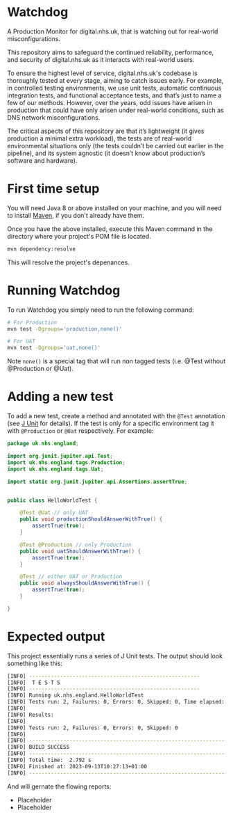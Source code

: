 # Watchdog
A Production Monitor for digital.nhs.uk, that is watching out for real-world misconfigurations.

This repository aims to safeguard the continued reliability, performance, and security of digital.nhs.uk as it interacts with real-world users. 

To ensure the highest level of service, digital.nhs.uk's codebase is thoroughly tested at every stage, aiming to catch issues early. For example, in controlled testing environments, we use unit tests, automatic continuous integration tests, and functional acceptance tests, and that’s just to name a few of our methods. However, over the years, odd issues have arisen in production that could have only arisen under real-world conditions, such as DNS network misconfigurations. 

The critical aspects of this repository are that it’s lightweight (it gives production a minimal extra workload), the tests are of real-world environmental situations only (the tests couldn’t be carried out earlier in the pipeline), and its system agnostic (it doesn’t know about production’s software and hardware).

# First time setup
You will need Java 8 or above installed on your machine, and you will need to install [Maven](https://maven.apache.org/install.html), if you don't already have them.

Once you have the above installed, execute this Maven command in the directory where your project's POM file is located.
```bash
mvn dependency:resolve
```
This will resolve the project's depenances.

# Running Watchdog
To run Watchdog you simply need to run the following command:
```bash
# For Production
mvn test -Dgroups='production,none()'

# For UAT
mvn test -Dgroups='uat,none()'
```
Note `none()` is a special tag that will run non tagged tests (i.e. @Test without @Production or @Uat).

# Adding a new test
To add a new test, create a method and annotated with the `@Test` annotation (see [J Unit](https://junit.org/junit5/docs/current/user-guide/#writing-tests) for details). If the test is only for a specific environment tag it with `@Production` or `@Uat` respectively. For example:

```java
package uk.nhs.england;

import org.junit.jupiter.api.Test;
import uk.nhs.england.tags.Production;
import uk.nhs.england.tags.Uat;

import static org.junit.jupiter.api.Assertions.assertTrue;


public class HelloWorldTest {

    @Test @Uat // only UAT
    public void productionShouldAnswerWithTrue() {
        assertTrue(true);
    }

    @Test @Production // only Production
    public void uatShouldAnswerWithTrue() {
        assertTrue(true);
    }

    @Test // either UAT or Production
    public void alwaysShouldAnswerWithTrue() {
        assertTrue(true);
    }

}
```

# Expected output
This project essentially runs a series of J Unit tests. The output should look something like this:

```bash
[INFO] -------------------------------------------------------
[INFO]  T E S T S
[INFO] -------------------------------------------------------
[INFO] Running uk.nhs.england.HelloWorldTest
[INFO] Tests run: 2, Failures: 0, Errors: 0, Skipped: 0, Time elapsed: 0.063 s -- in uk.nhs.england.HelloWorldTest
[INFO] 
[INFO] Results:
[INFO] 
[INFO] Tests run: 2, Failures: 0, Errors: 0, Skipped: 0
[INFO] 
[INFO] ------------------------------------------------------------------------
[INFO] BUILD SUCCESS
[INFO] ------------------------------------------------------------------------
[INFO] Total time:  2.792 s
[INFO] Finished at: 2023-09-13T10:27:13+01:00
[INFO] ------------------------------------------------------------------------
```

And will gernate the flowing reports:
- Placeholder
- Placeholder